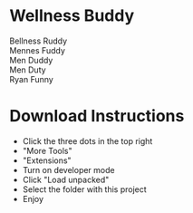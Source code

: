 # Wellness Buddy

Bellness Ruddy
<br>
Mennes Fuddy
<br>
Men Duddy
<br>
Men Duty
<br>
Ryan Funny

# Download Instructions
<ul>
<li>Click the three dots in the top right</li>
<li>"More Tools"</li>
<li>"Extensions"</li>
<li>Turn on developer mode</li>
<li>Click "Load unpacked"</li>
<li>Select the folder with this project</li>
<li>Enjoy</li>